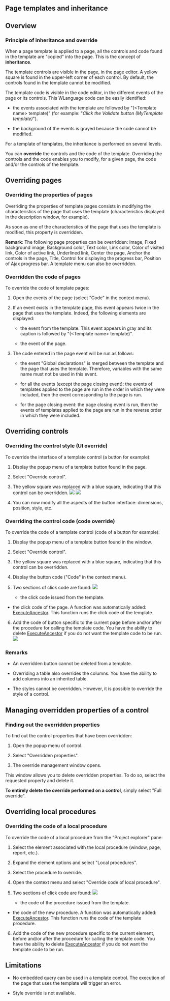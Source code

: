 
## Page templates and inheritance
			



<a name="NOTE1"></a>
<a name="NOTE1_1"></a>


## Overview
<a name="overview_ELTTEXTE000209"></a>


### Principle of inheritance and override
<a name="principle_inheritance_and_override_ELTPARAGRAPHE000010"></a>

When a page template is applied to a page, all the controls and code found in the template are "copied" into the page. This is the concept of **inheritance**.

The template controls are visible in the page, in the page editor. A yellow square is found in the upper-left corner of each control. By default, the controls found in the template cannot be modified.

The template code is visible in the code editor, in the different events of the page or its controls. This WLanguage code can be easily identified: 

- the events associated with the template are followed by "(&lt;Template name&gt; template)" (for example: "*Click the Validate button (MyTemplate template)*").

- the background of the events is grayed because the code cannot be modified.




For a template of templates, the inheritance is performed on several levels.

You can **override** the controls and the code of the template. Overriding the controls and the code enables you to modify, for a given page, the code and/or the controls of the template. 

<a name="NOTE2"></a>
<a name="NOTE2_1"></a>


## Overriding pages
<a name="overriding_pages_ELTTEXTE000233"></a>


### Overriding the properties of pages
<a name="overriding_the_properties_pages_ELTPARAGRAPHE000030"></a>

Overriding the properties of template pages consists in modifying the characteristics of the page that uses the template (characteristics displayed in the description window, for example).

As soon as one of the characteristics of the page that uses the template is modified, this property is overridden.

**Remark**: The following page properties can be overridden: Image, Fixed background image, Background color, Text color, Link color, Color of visited link, Color of active link, Underlined link, Center the page, Anchor the controls in the page, Title, Control for displaying the progress bar, Position of Ajax progress bar. A template menu can also be overridden.
<a name="NOTE2_2"></a>


### Overridden the code of pages
<a name="overridden_the_code_pages_ELTPARAGRAPHE000041"></a>

To override the code of template pages:

1. Open the events of the page (select "Code" in the context menu).

2. If an event exists in the template page, this event appears twice in the page that uses the template. Indeed, the following elements are displayed:

	- the event from the template. This event appears in gray and its caption is followed by "(&lt;Template name&gt; template)".

	- the event of the page.




3. The code entered in the page event will be run as follows:  

	- the event "Global declarations" is merged between the template and the page that uses the template. Therefore, variables with the same name must not be used in this event.

	- for all the events (except the page closing event): the events of templates applied to the page are run in the order in which they were included, then the event corresponding to the page is run.

	- for the page closing event: the page closing event is run, then the events of templates applied to the page are run in the reverse order in which they were included.







<a name="NOTE3"></a>
<a name="NOTE3_1"></a>


## Overriding controls
<a name="overriding_controls_ELTTEXTE000263"></a>


### Overriding the control style (UI override)
<a name="overriding_the_control_style_override_ELTPARAGRAPHE000061"></a>

To override the interface of a template control (a button for example):

1. Display the popup menu of a template button found in the page.

2. Select "Override control".

3. The yellow square was replaced with a blue square, indicating that this control can be overridden.
	![](https://doc.pcsoft.fr/en-US/images/image.awp?langid=3&name=ModelePage_IHMNonSurchargee.gif)
![](https://doc.pcsoft.fr/en-US/images/image.awp?langid=3&name=ModelePage_IHMSurchargee.gif)


4. You can now modify all the aspects of the button interface: dimensions, position, style, etc.



<a name="NOTE3_2"></a>


### Overriding the control code (code override)
<a name="overriding_the_control_code_code_override_ELTPARAGRAPHE000079"></a>

To override the code of a template control (code of a button for example):

1. Display the popup menu of a template button found in the window.

2. Select "Override control".

3. The yellow square was replaced with a blue square, indicating that this control can be overridden.

4. Display the button code ("Code" in the context menu).

5. Two sections of click code are found: ![](https://doc.pcsoft.fr/en-US/images/image.awp?langid=3&name=ModelePage_CodeNonSurcharge.gif)


	- the click code issued from the template.

- the click code of the page. A function was automatically added: [ExecuteAncestor](../WDLang1/3013063.md). This function runs the click code of the template.

6. Add the code of button specific to the current page before and/or after the procedure for calling the template code. You have the ability to delete [ExecuteAncestor](../WDLang1/3013063.md) if you do not want the template code to be run. ![](https://doc.pcsoft.fr/en-US/images/image.awp?langid=3&name=ModelePage_CodeSurcharge.gif)




<a name="NOTE3_3"></a>


### Remarks
<a name="remarks_ELTPARAGRAPHE000104"></a>

- An overridden button cannot be deleted from a template.

- Overriding a table also overrides the columns. You have the ability to add columns into an inherited table.

- The styles cannot be overridden. However, it is possible to override the style of a control.  




<a name="NOTE4"></a>
<a name="NOTE4_1"></a>


## Managing overridden properties of a control
<a name="managing_overridden_properties_control_ELTTEXTE000299"></a>


### Finding out the overridden properties
<a name="finding_out_the_overridden_properties_ELTPARAGRAPHE000115"></a>

To find out the control properties that have been overridden:

1. Open the popup menu of control.

2. Select "Overridden properties".

3. The override management window opens.




This window allows you to delete overridden properties. To do so, select the requested property and delete it.

**To entirely delete the override performed on a control**, simply select "Full override".







## Overriding local procedures
<a name="overriding_local_procedures_ELTTEXTE000323"></a>


### Overriding the code of a local procedure
<a name="overriding_the_code_local_procedure_ELTPARAGRAPHE000133"></a>

To override the code of a local procedure from the "Project explorer" pane:

1. Select the element associated with the local procedure (window, page, report, etc.).

2. Expand the element options and select "Local procedures".

3. Select the procedure to override.

4. Open the context menu and select "Override code of local procedure".

5. Two sections of click code are found: ![](https://doc.pcsoft.fr/en-US/images/image.awp?langid=3&name=heritage_surcharge_proc.gif)


	- the code of the procedure issued from the template.

- the code of the new procedure. A function was automatically added: [ExecuteAncestor](../WDLang1/3013063.md). This function runs the code of the template procedure.

6. Add the code of the new procedure specific to the current element, before and/or after the procedure for calling the template code. You have the ability to delete [ExecuteAncestor](../WDLang1/3013063.md) if you do not want the template code to be run.










<a name="NOTE5"></a>
<a name="NOTE5_1"></a>


## Limitations
<a name="limitations_ELTTEXTE000347"></a>


- No embedded query can be used in a template control. The execution of the page that uses the template will trigger an error.

- Style override is not available.





